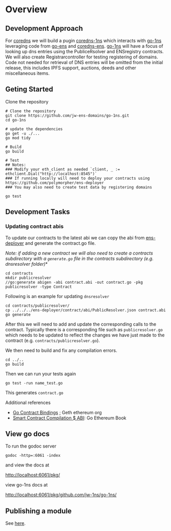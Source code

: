 # Overview

## Development Approach

For [coredns](https://github.com/coredns/coredns) we will build a pugin [coredns-1ns](https://github.com/jw-ens-domains/coredns-1ns) which interacts with [go-1ns](https://github.com/jw-ens-domains/go-1ns) leveraging code from [go-ens](https://github.com/wealdtech/go-ens) and [coredns-ens](https://github.com/wealdtech/coredns-ens). [go-1ns](https://github.com/jw-ens-domains/go-1ns) will have a focus of looking up dns entries using the PubliceRsolver and ENSregistry contracts. We will also create Registrarcontroller for testing registering of domains. Code not needed for retrieval of DNS entries will be omitted from the initial release, this includes IPFS support, auctions, deeds and other miscellaneous items.

## Geting Started 


Clone the repository

```
# Clone the repository
git clone https://github.com/jw-ens-domains/go-1ns.git
cd go-1ns

# update the dependencies
go get -u ./...
go mod tidy

# Build
go build

# Test
## Notes:
### Modify your eth_client as needed `client, _ := ethclient.Dial("http://localhost:8545")`
### If running locally will need to deploy your contracts using https://github.com/polymorpher/ens-deployer
### You may also need to create test data by registering domains

go test

```

## Development Tasks

### Updating contract abis

To update our contracts to the latest abi we can copy the abi from [ens-deployer](https://github.com/polymorpher/ens-deployer) and generate the contract.go file.

*Note: if adding a new contract we will also need to create a  contracts subdirectory with a `generate.go` file in the contracts subdirectory (e.g. dnsresolver folder)**

```
cd contracts
mkdir publicresolver
//go:generate abigen -abi contract.abi -out contract.go -pkg publicresolver -type Contract
```

Following is an example for updating `dnsresolver`

```
cd contracts/publicresolver/
cp ../../../ens-deployer/contract/abi/PublicResolver.json contract.abi
go generate
```

After this we will need to add and update the corresponding calls to the contract. Typically there is a corresponding file such as `publicresolver.go` which needs to be updated to reflect the changes we have just made to the contract (e.g. `contracts/publicresolver.go`).

We then need to build and fix any compilation errors.

```
cd ../..
go build
```

Then we can run your tests again

```
go test -run name_test.go
```

This generates `contract.go` 

Additional references
* [Go Contract Bindings](https://geth.ethereum.org/docs/developers/dapp-developer/native-bindings) ; Geth ethereum org
* [Smart Contract Compilation $ ABI](https://goethereumbook.org/smart-contract-compile/): Go Ethereum Book 

## View go docs

To run the godoc server

`godoc -http=:6061 -index`

and view the docs at

[http://localhost:6061/pkg/](http://localhost:6061/pkg/)

view go-1ns docs at 

[http://localhost:6061/pkg/github.com/jw-1ns/go-1ns/](http://localhost:6061/pkg/github.com/jw-1ns/go-1ns/)


## Publishing a module

See [here](https://go.dev/doc/modules/publishing).




